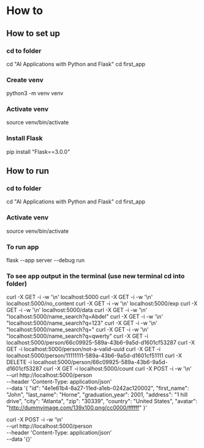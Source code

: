 # How to

## How to set up

### cd to folder
cd "AI Applications with Python and Flask"
cd first_app

### Create venv
python3 -m venv venv

### Activate venv
source venv/bin/activate

### Install Flask
pip install "Flask==3.0.0"

## How to run

### cd to folder
cd "AI Applications with Python and Flask"
cd first_app

### Activate venv
source venv/bin/activate

### To run app
flask --app server --debug run

### To see app output in the terminal (use new terminal cd into folder)
curl -X GET -i -w '\n' localhost:5000
curl -X GET -i -w '\n' localhost:5000/no_content
curl -X GET -i -w '\n' localhost:5000/exp
curl -X GET -i -w '\n' localhost:5000/data
curl -X GET -i -w '\n' "localhost:5000/name_search?q=Abdel"
curl -X GET -i -w '\n' "localhost:5000/name_search?q=123"
curl -X GET -i -w '\n' "localhost:5000/name_search?q="
curl -X GET -i -w '\n' "localhost:5000/name_search?q=qwerty"
curl -X GET -i localhost:5000/person/66c09925-589a-43b6-9a5d-d1601cf53287
curl -X GET -i localhost:5000/person/not-a-valid-uuid
curl -X GET -i localhost:5000/person/11111111-589a-43b6-9a5d-d1601cf51111
curl -X DELETE -i localhost:5000/person/66c09925-589a-43b6-9a5d-d1601cf53287
curl -X GET -i localhost:5000/count
curl -X POST -i -w '\n' \
  --url http://localhost:5000/person \
  --header 'Content-Type: application/json' \
  --data '{
        "id": "4e1e61b4-8a27-11ed-a1eb-0242ac120002",
        "first_name": "John",
        "last_name": "Horne",
        "graduation_year": 2001,
        "address": "1 hill drive",
        "city": "Atlanta",
        "zip": "30339",
        "country": "United States",
        "avatar": "http://dummyimage.com/139x100.png/cc0000/ffffff"
}'

curl -X POST -i -w '\n' \
  --url http://localhost:5000/person \
  --header 'Content-Type: application/json' \
  --data '{}'